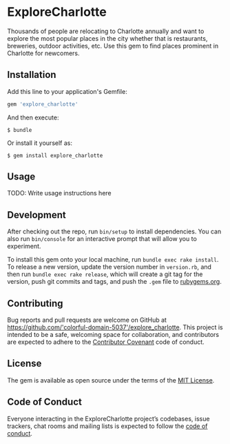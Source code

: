 # ExploreCharlotte

Thousands of people are relocating to Charlotte annually and want to explore the most popular places in the city whether that is restaurants, breweries, outdoor activities, etc. Use this gem to find places prominent in Charlotte for newcomers. 

## Installation

Add this line to your application's Gemfile:

```ruby
gem 'explore_charlotte'
```

And then execute:

    $ bundle

Or install it yourself as:

    $ gem install explore_charlotte

## Usage

TODO: Write usage instructions here

## Development

After checking out the repo, run `bin/setup` to install dependencies. You can also run `bin/console` for an interactive prompt that will allow you to experiment.

To install this gem onto your local machine, run `bundle exec rake install`. To release a new version, update the version number in `version.rb`, and then run `bundle exec rake release`, which will create a git tag for the version, push git commits and tags, and push the `.gem` file to [rubygems.org](https://rubygems.org).

## Contributing

Bug reports and pull requests are welcome on GitHub at https://github.com/'colorful-domain-5037'/explore_charlotte. This project is intended to be a safe, welcoming space for collaboration, and contributors are expected to adhere to the [Contributor Covenant](http://contributor-covenant.org) code of conduct.

## License

The gem is available as open source under the terms of the [MIT License](https://opensource.org/licenses/MIT).

## Code of Conduct

Everyone interacting in the ExploreCharlotte project’s codebases, issue trackers, chat rooms and mailing lists is expected to follow the [code of conduct](https://github.com/'colorful-domain-5037'/explore_charlotte/blob/master/CODE_OF_CONDUCT.md).
